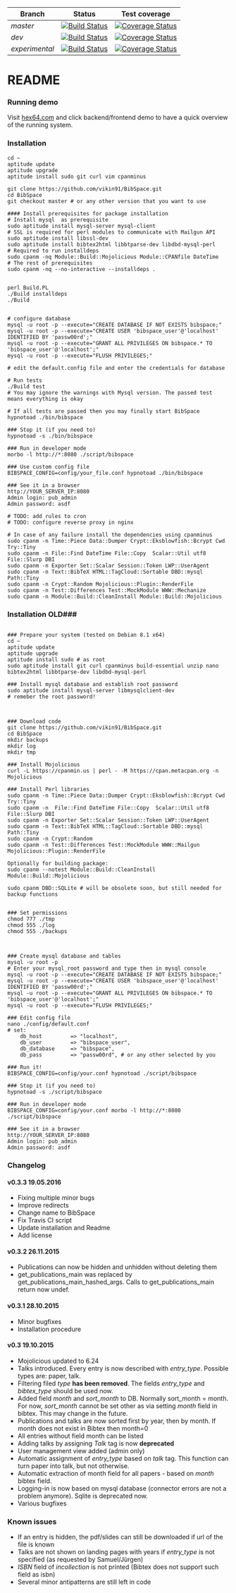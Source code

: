 Branch | Status | Test coverage
--- | --- | ---
*master* | [![Build Status](https://travis-ci.org/vikin91/BibSpace.svg?branch=master)](https://travis-ci.org/vikin91/BibSpace) | [![Coverage Status](https://coveralls.io/repos/github/vikin91/BibSpace/badge.svg?branch=master)](https://coveralls.io/github/vikin91/BibSpace?branch=master)
*dev* | [![Build Status](https://travis-ci.org/vikin91/BibSpace.svg?branch=dev)](https://travis-ci.org/vikin91/BibSpace) | [![Coverage Status](https://coveralls.io/repos/github/vikin91/BibSpace/badge.svg?branch=dev)](https://coveralls.io/github/vikin91/BibSpace?branch=dev)
*experimental* | [![Build Status](https://travis-ci.org/vikin91/BibSpace.svg?branch=experimental)](https://travis-ci.org/vikin91/BibSpace) | [![Coverage Status](https://coveralls.io/repos/github/vikin91/BibSpace/badge.svg?branch=experimental)](https://coveralls.io/github/vikin91/BibSpace?branch=experimental)

# README #


### Running demo ###

Visit [hex64.com](http://www.hex64.com/) and click backend/frontend demo to have a quick overview of the running system. 

### Installation ###

```
cd ~
aptitude update
aptitude upgrade
aptitude install sudo git curl vim cpanminus 

git clone https://github.com/vikin91/BibSpace.git
cd BibSpace
git checkout master # or any other version that you want to use

#### Install prerequisites for package installation
# Install mysql  as prerequisite
sudo aptitude install mysql-server mysql-client
# SSL is required for perl modules to communicate with Mailgun API
sudo aptitude install libssl-dev 
sudo aptitude install bibtex2html libbtparse-dev libdbd-mysql-perl
# Required to run installdeps
sudo cpanm -nq Module::Build::Mojolicious Module::CPANfile DateTime
# The rest of prerequisites
sudo cpanm -nq --no-interactive --installdeps .


perl Build.PL 
./Build installdeps
./Build


# configure database
mysql -u root -p --execute="CREATE DATABASE IF NOT EXISTS bibspace;"
mysql -u root -p --execute="CREATE USER 'bibspace_user'@'localhost' IDENTIFIED BY 'passw00rd';"
mysql -u root -p --execute="GRANT ALL PRIVILEGES ON bibspace.* TO 'bibspace_user'@'localhost';"
mysql -u root -p --execute="FLUSH PRIVILEGES;"

# edit the default.config file and enter the credentials for database

# Run tests
./Build test
# You may ignore the warnings with Mysql version. The passed test means everything is okay

# If all tests are passed then you may finally start BibSpace
hypnotoad ./bin/bibspace

### Stop it (if you need to)
hypnotoad -s ./bin/bibspace

### Run in developer mode
morbo -l http://*:8080 ./script/bibspace

### Use custom config file
BIBSPACE_CONFIG=config/your_file.conf hypnotoad ./bin/bibspace

### See it in a browser
http://YOUR_SERVER_IP:8080
Admin login: pub_admin
Admin password: asdf

# TODO: add rules to cron
# TODO: configure reverse proxy in nginx

# In case of any failure install the dependencies using cpanminus
sudo cpanm -n Time::Piece Data::Dumper Crypt::Eksblowfish::Bcrypt Cwd Try::Tiny
sudo cpanm -n File::Find DateTime File::Copy  Scalar::Util utf8 File::Slurp DBI
sudo cpanm -n Exporter Set::Scalar Session::Token LWP::UserAgent 
sudo cpanm -n Text::BibTeX HTML::TagCloud::Sortable DBD::mysql Path::Tiny
sudo cpanm -n Crypt::Random Mojolicious::Plugin::RenderFile
sudo cpanm -n Test::Differences Test::MockModule WWW::Mechanize 
sudo cpanm -n Module::Build::CleanInstall Module::Build::Mojolicious

```

### Installation OLD###

```

### Prepare your system (tested on Debian 8.1 x64)
cd ~
aptitude update
aptitude upgrade
aptitude install sudo # as root
sudo aptitude install git curl cpanminus build-essential unzip nano bibtex2html libbtparse-dev libdbd-mysql-perl 

### Install mysql database and establish root password
sudo aptitude install mysql-server libmysqlclient-dev
# remeber the root password!



### Download code
git clone https://github.com/vikin91/BibSpace.git
cd BibSpace
mkdir backups
mkdir log
mkdir tmp

### Install Mojolicious
curl -L https://cpanmin.us | perl - -M https://cpan.metacpan.org -n Mojolicious

### Install Perl libraries
sudo cpanm -n Time::Piece Data::Dumper Crypt::Eksblowfish::Bcrypt Cwd Try::Tiny
sudo cpanm -n  File::Find DateTime File::Copy  Scalar::Util utf8 File::Slurp DBI
sudo cpanm -n Exporter Set::Scalar Session::Token LWP::UserAgent 
sudo cpanm -n Text::BibTeX HTML::TagCloud::Sortable DBD::mysql Path::Tiny
sudo cpanm -n Crypt::Random
sudo cpanm -n Test::Differences Test::MockModule WWW::Mailgun Mojolicious::Plugin::RenderFile

Optionally for building package:
sudo cpanm --notest Module::Build::CleanInstall Module::Build::Mojolicious

sudo cpanm DBD::SQLite # will be obsolete soon, but still needed for backup functions


### Set permissions
chmod 777 ./tmp
chmod 555 ./log
chmod 555 ./backups



### Create mysql database and tables
mysql -u root -p
# Enter your mysql_root password and type then in mysql console
mysql -u root -p --execute="CREATE DATABASE IF NOT EXISTS bibspace;"
mysql -u root -p --execute="CREATE USER 'bibspace_user'@'localhost' IDENTIFIED BY 'passw00rd';"
mysql -u root -p --execute="GRANT ALL PRIVILEGES ON bibspace.* TO 'bibspace_user'@'localhost';"
mysql -u root -p --execute="FLUSH PRIVILEGES;"

### Edit config file
nano ./config/default.conf
# set: 
    db_host         => "localhost",
    db_user         => "bibspace_user",
    db_database     => "bibspace",
    db_pass         => "passw00rd", # or any other selected by you

### Run it!
BIBSPACE_CONFIG=config/your.conf hypnotoad ./script/bibspace

### Stop it (if you need to)
hypnotoad -s ./script/bibspace

### Run in developer mode
BIBSPACE_CONFIG=config/your.conf morbo -l http://*:8080 ./script/bibspace

### See it in a browser
http://YOUR_SERVER_IP:8080
Admin login: pub_admin
Admin password: asdf

```


### Changelog ###

#### v0.3.3 19.05.2016 ####
* Fixing multiple minor bugs
* Improve redirects
* Change name to BibSpace
* Fix Travis CI script
* Update installation and Readme
* Add license

#### v0.3.2 26.11.2015 ####

* Publications can now be hidden and unhidden without deleting them
* get_publications_main was replaced by get_publications_main_hashed_args. Calls to get_publications_main return now undef.

#### v0.3.1 28.10.2015 ####

* Minor bugfixes
* Installation procedure

#### v0.3 19.10.2015 ####

* Mojolicious updated to 6.24
* Talks introduced. Every entry is now described with *entry_type*. Possible types are: paper, talk.
* Filtering filed *type* **has been removed**. The fields *entry_type* and *bibtex_type* should be used now.
* Added field *month* and *sort_month* to DB. Normally sort_month = month. For now, *sort_month* cannot be set other as via setting *month* field in bibtex. This may change in the future.
* Publications and talks are now sorted first by year, then by month. If month does not exist in Bibtex then month=0
* All entries without field month can be listed
* Adding talks by assigning *Talk* tag is now **deprecated**
* User management view added (admin only)
* Automatic assignment of *entry_type* based on *talk* tag. This function can turn paper into talk, but not otherwise.
* Automatic extraction of month field for all papers - based on *month* bibtex field.
* Logging-in is now based on mysql database (connector errors are not a problem anymore). Sqlite is deprecated now.
* Various bugfixes

### Known issues ###
* If an entry is hidden, the pdf/slides can still be downloaded if url of the file is known
* Talks are not shown on landing pages with years if *entry_type* is not specified (as requested by Samuel/Jürgen)
* *ISBN* field of *incollection* is not printed (Bibtex does not support such field as isbn)
* Several minor antipatterns are still left in code
